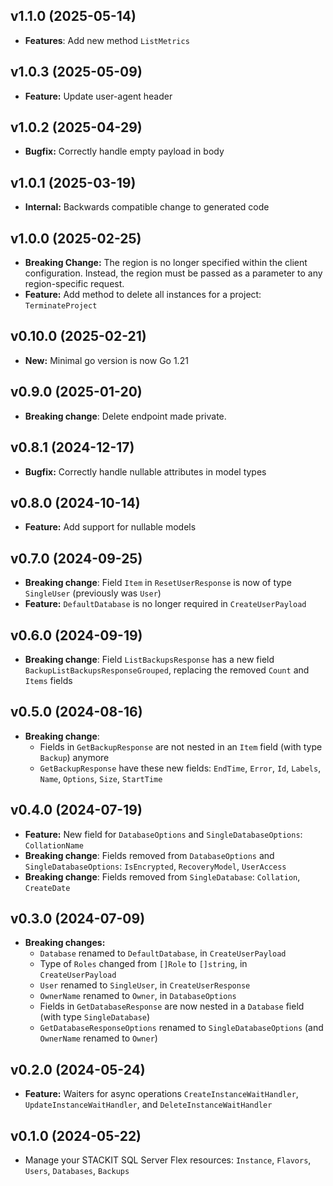 ## v1.1.0 (2025-05-14)
- **Features**: Add new method `ListMetrics`

## v1.0.3 (2025-05-09)
- **Feature:** Update user-agent header

## v1.0.2 (2025-04-29)
- **Bugfix:** Correctly handle empty payload in body

## v1.0.1 (2025-03-19)
- **Internal:** Backwards compatible change to generated code

## v1.0.0 (2025-02-25)
- **Breaking Change:** The region is no longer specified within the client configuration. Instead, the region must be passed as a parameter to any region-specific request.
- **Feature:** Add method to delete all instances for a project: `TerminateProject`

## v0.10.0 (2025-02-21)
- **New:** Minimal go version is now Go 1.21

## v0.9.0 (2025-01-20)

- **Breaking change**: Delete endpoint made private.

## v0.8.1 (2024-12-17)

- **Bugfix:** Correctly handle nullable attributes in model types

## v0.8.0 (2024-10-14)

- **Feature:** Add support for nullable models

## v0.7.0 (2024-09-25)

- **Breaking change**: Field `Item` in `ResetUserResponse` is now of type `SingleUser` (previously was `User`)
- **Feature:** `DefaultDatabase` is no longer required in `CreateUserPayload`

## v0.6.0 (2024-09-19)

- **Breaking change**: Field `ListBackupsResponse` has a new field `BackupListBackupsResponseGrouped`, replacing the removed `Count` and `Items` fields

## v0.5.0 (2024-08-16)

- **Breaking change**:
  - Fields in `GetBackupResponse` are not nested in an `Item` field (with type `Backup`) anymore
  - `GetBackupResponse` have these new fields: `EndTime`, `Error`, `Id`, `Labels`, `Name`, `Options`, `Size`, `StartTime`

## v0.4.0 (2024-07-19)

- **Feature:** New field for `DatabaseOptions` and `SingleDatabaseOptions`: `CollationName`
- **Breaking change**: Fields removed from `DatabaseOptions` and `SingleDatabaseOptions`: `IsEncrypted`, `RecoveryModel`, `UserAccess`
- **Breaking change**: Fields removed from `SingleDatabase`: `Collation`, `CreateDate`

## v0.3.0 (2024-07-09)

- **Breaking changes:**
  - `Database` renamed to `DefaultDatabase`, in `CreateUserPayload`
  - Type of `Roles` changed from `[]Role` to `[]string`, in `CreateUserPayload`
  - `User` renamed to `SingleUser`, in `CreateUserResponse`
  - `OwnerName` renamed to `Owner`, in `DatabaseOptions`
  - Fields in `GetDatabaseResponse` are now nested in a `Database` field (with type `SingleDatabase`)
  - `GetDatabaseResponseOptions` renamed to `SingleDatabaseOptions` (and `OwnerName` renamed to `Owner`)

## v0.2.0 (2024-05-24)

- **Feature:** Waiters for async operations `CreateInstanceWaitHandler`, `UpdateInstanceWaitHandler`, and `DeleteInstanceWaitHandler`

## v0.1.0 (2024-05-22)

- Manage your STACKIT SQL Server Flex resources: `Instance`, `Flavors`, `Users`, `Databases`, `Backups`
